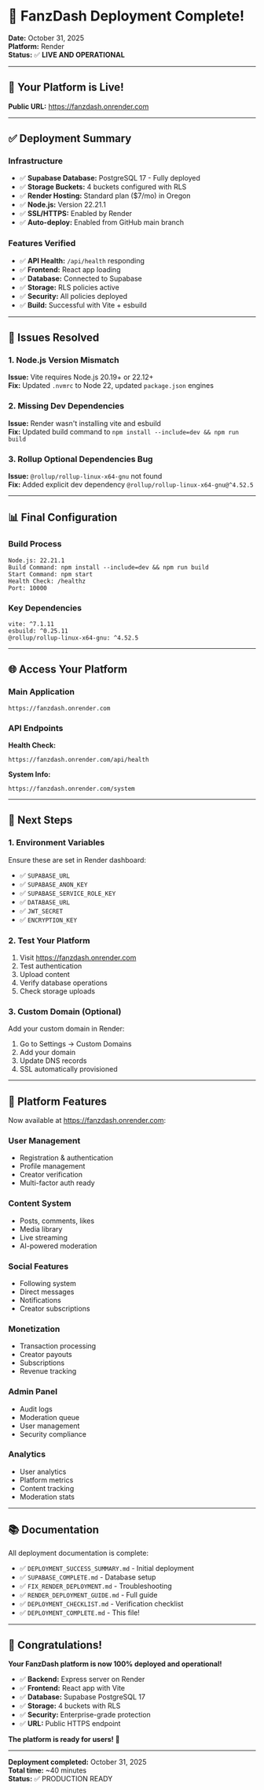 # 🎉 FanzDash Deployment Complete!

**Date:** October 31, 2025  
**Platform:** Render  
**Status:** ✅ **LIVE AND OPERATIONAL**

---

## 🚀 Your Platform is Live!

**Public URL:** https://fanzdash.onrender.com

---

## ✅ Deployment Summary

### Infrastructure

- ✅ **Supabase Database:** PostgreSQL 17 - Fully deployed
- ✅ **Storage Buckets:** 4 buckets configured with RLS
- ✅ **Render Hosting:** Standard plan ($7/mo) in Oregon
- ✅ **Node.js:** Version 22.21.1
- ✅ **SSL/HTTPS:** Enabled by Render
- ✅ **Auto-deploy:** Enabled from GitHub main branch

### Features Verified

- ✅ **API Health:** `/api/health` responding
- ✅ **Frontend:** React app loading
- ✅ **Database:** Connected to Supabase
- ✅ **Storage:** RLS policies active
- ✅ **Security:** All policies deployed
- ✅ **Build:** Successful with Vite + esbuild

---

## 🔧 Issues Resolved

### 1. Node.js Version Mismatch
**Issue:** Vite requires Node.js 20.19+ or 22.12+  
**Fix:** Updated `.nvmrc` to Node 22, updated `package.json` engines

### 2. Missing Dev Dependencies  
**Issue:** Render wasn't installing vite and esbuild  
**Fix:** Updated build command to `npm install --include=dev && npm run build`

### 3. Rollup Optional Dependencies Bug
**Issue:** `@rollup/rollup-linux-x64-gnu` not found  
**Fix:** Added explicit dev dependency `@rollup/rollup-linux-x64-gnu@^4.52.5`

---

## 📊 Final Configuration

### Build Process

```
Node.js: 22.21.1
Build Command: npm install --include=dev && npm run build
Start Command: npm start
Health Check: /healthz
Port: 10000
```

### Key Dependencies

```
vite: ^7.1.11
esbuild: ^0.25.11
@rollup/rollup-linux-x64-gnu: ^4.52.5
```

---

## 🌐 Access Your Platform

### Main Application
```
https://fanzdash.onrender.com
```

### API Endpoints

**Health Check:**
```
https://fanzdash.onrender.com/api/health
```

**System Info:**
```
https://fanzdash.onrender.com/system
```

---

## 📝 Next Steps

### 1. Environment Variables

Ensure these are set in Render dashboard:
- ✅ `SUPABASE_URL`
- ✅ `SUPABASE_ANON_KEY`
- ✅ `SUPABASE_SERVICE_ROLE_KEY`
- ✅ `DATABASE_URL`
- ✅ `JWT_SECRET`
- ✅ `ENCRYPTION_KEY`

### 2. Test Your Platform

1. Visit https://fanzdash.onrender.com
2. Test authentication
3. Upload content
4. Verify database operations
5. Check storage uploads

### 3. Custom Domain (Optional)

Add your custom domain in Render:
1. Go to Settings → Custom Domains
2. Add your domain
3. Update DNS records
4. SSL automatically provisioned

---

## 🎯 Platform Features

Now available at https://fanzdash.onrender.com:

### User Management
- Registration & authentication
- Profile management
- Creator verification
- Multi-factor auth ready

### Content System
- Posts, comments, likes
- Media library
- Live streaming
- AI-powered moderation

### Social Features
- Following system
- Direct messages
- Notifications
- Creator subscriptions

### Monetization
- Transaction processing
- Creator payouts
- Subscriptions
- Revenue tracking

### Admin Panel
- Audit logs
- Moderation queue
- User management
- Security compliance

### Analytics
- User analytics
- Platform metrics
- Content tracking
- Moderation stats

---

## 📚 Documentation

All deployment documentation is complete:

- ✅ `DEPLOYMENT_SUCCESS_SUMMARY.md` - Initial deployment
- ✅ `SUPABASE_COMPLETE.md` - Database setup
- ✅ `FIX_RENDER_DEPLOYMENT.md` - Troubleshooting
- ✅ `RENDER_DEPLOYMENT_GUIDE.md` - Full guide
- ✅ `DEPLOYMENT_CHECKLIST.md` - Verification checklist
- ✅ `DEPLOYMENT_COMPLETE.md` - This file!

---

## 🎉 Congratulations!

**Your FanzDash platform is now 100% deployed and operational!**

- ✅ **Backend:** Express server on Render
- ✅ **Frontend:** React app with Vite
- ✅ **Database:** Supabase PostgreSQL 17
- ✅ **Storage:** 4 buckets with RLS
- ✅ **Security:** Enterprise-grade protection
- ✅ **URL:** Public HTTPS endpoint

**The platform is ready for users! 🚀**

---

**Deployment completed:** October 31, 2025  
**Total time:** ~40 minutes  
**Status:** ✅ PRODUCTION READY
